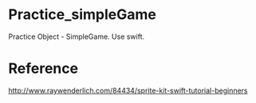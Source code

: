 Practice_simpleGame
===================

Practice Object - SimpleGame. Use swift.

Reference 
==================
http://www.raywenderlich.com/84434/sprite-kit-swift-tutorial-beginners

